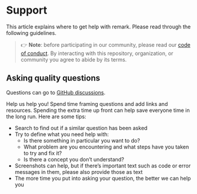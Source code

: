 # Support

This article explains where to get help with remark.
Please read through the following guidelines.

> 👉 **Note**: before participating in our community, please read our
> [code of conduct][coc].
> By interacting with this repository, organization, or community you agree to
> abide by its terms.

## Asking quality questions

Questions can go to [GitHub discussions][chat].

Help us help you!
Spend time framing questions and add links and resources.
Spending the extra time up front can help save everyone time in the long run.
Here are some tips:

* Search to find out if a similar question has been asked
* Try to define what you need help with:
    * Is there something in particular you want to do?
    * What problem are you encountering and what steps have you taken to try
      and fix it?
    * Is there a concept you don’t understand?
* Screenshots can help, but if there’s important text such as code or error
  messages in them, please also provide those as text
* The more time you put into asking your question, the better we can help you

[license]: https://github.com/pabllopf/Alis/blob/master/licence.md

[author]: https://www.pabllopf.dev/

[coc]: https://github.com/remarkjs/.github/blob/main/code-of-conduct.md

[chat]: https://github.com/pabllopf/Alis/discussions

[cs]: https://www.alisengine.com/index.html

[contributing]: contributing.md
